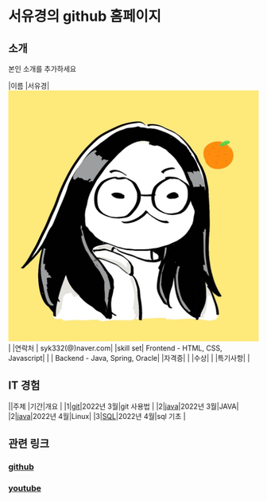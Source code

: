 

# 서유경의 github 홈페이지

## 소개 

본인 소개를 추가하세요

|이름 |서유경|![ykseo](/syk.jpg)|
|연락처 | syk332(@)naver.com|
|skill set| Frontend - HTML, CSS, Javascript|
| | Backend - Java, Spring, Oracle|
|자격증|  |
|수상| |
|특기사항|  |


## IT 경험

||주제 |기간|개요 |
|1|[git](/git)|2022년 3월|git 사용법 |
|2|[java](/java)|2022년 3월|JAVA|
|2|[java](/linux)|2022년 4월|Linux|
|3|[SQL](/subject)|2022년 4월|sql 기초 |

## 관련 링크 
### [github](https://yukyungseo.github.io)
### [youtube](https://www.youtube.com/channel/UCwTOdBeKnZo83qTpqc8-rTQ)
